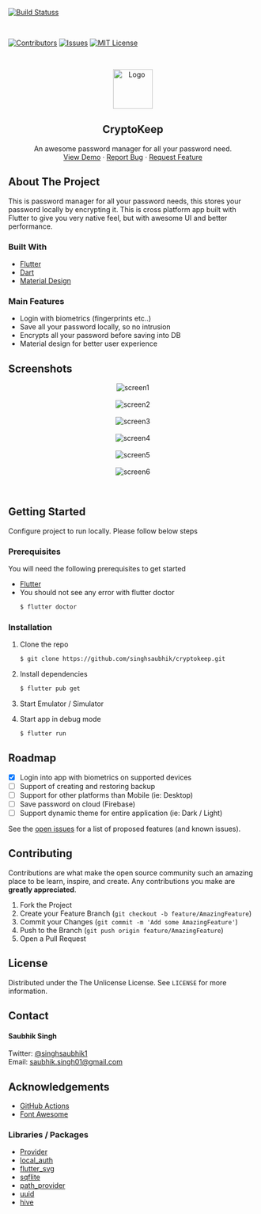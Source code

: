 [![Build Statuss](https://github.com/singhsaubhik/cryptokeep/actions/workflows/dart.yml/badge.svg)](https://github.com/singhsaubhik/cryptokeep)


<br />

[![Contributors][contributors-shield]][contributors-url]
[![Issues][issues-shield]][issues-url]
[![MIT License][license-shield]][license-url]



<!-- PROJECT LOGO -->
<br />
<p align="center">
  <a href="https://github.com/singhsaubhik/cryptokeep">
    <img src="assets/images/Logo.png" alt="Logo" width="80" height="80">
  </a>

  <h2 align="center">CryptoKeep</h2>

  <p align="center">
    An awesome password manager for all your password need.
    <br />
    <a href="https://github.com/singhsaubhik/cryptokeep">View Demo</a>
    ·
    <a href="https://github.com/singhsaubhik/cryptokeep/issues">Report Bug</a>
    ·
    <a href="https://github.com/singhsaubhik/cryptokeep/issues">Request Feature</a>
  </p>
</p>


<!-- ABOUT THE PROJECT -->
## About The Project

This is password manager for all your password needs, this stores your password locally by encrypting it. This is cross platform app built with Flutter to give you very native feel, but with awesome UI and better performance.


### Built With

* [Flutter](https://flutter.dev)
* [Dart](https://dart.dev/)
* [Material Design](https://material.io/design)

### Main Features
* Login with biometrics (fingerprints etc..)
* Save all your password locally, so no intrusion
* Encrypts all your password before saving into DB
* Material design for better user experience


## Screenshots
<p align="center">
<img src="assets/screenshots/screen1.jpg" alt="screen1">
<br />
<br />
<img src="assets/screenshots/screen2.jpg" alt="screen2">
<br />
<br />
<img src="assets/screenshots/screen3.jpg" alt="screen3">
<br />
<br />
<img src="assets/screenshots/screen4.jpg" alt="screen4">
<br />
<br />
<img src="assets/screenshots/screen5.jpg" alt="screen5">
<br />
<br />
<img src="assets/screenshots/screen6.jpg" alt="screen6">
</p>

<br />




<!-- GETTING STARTED -->
## Getting Started

Configure project to run locally. Please follow below steps

### Prerequisites

You will need the following prerequisites to get started
* [Flutter](https://flutter.dev)
* You should not see any error with flutter doctor
  ```sh
  $ flutter doctor
  ```

### Installation

1. Clone the repo
   ```sh
   $ git clone https://github.com/singhsaubhik/cryptokeep.git
   ```
2. Install dependencies
   ```sh
   $ flutter pub get
   ```
4. Start Emulator / Simulator

4. Start app in debug mode
   ```sh
   $ flutter run
   ```


<!-- ROADMAP -->
## Roadmap

- [x] Login into app with biometrics on supported devices
- [ ] Support of creating and restoring backup
- [ ] Support for other platforms than Mobile (ie: Desktop)
- [ ] Save password on cloud (Firebase)
- [ ] Support dynamic theme for entire application (ie: Dark / Light)

See the [open issues](https://github.com/singhsaubhik/cryptokeep/issues) for a list of proposed features (and known issues).



<!-- CONTRIBUTING -->
## Contributing

Contributions are what make the open source community such an amazing place to be learn, inspire, and create. Any contributions you make are **greatly appreciated**.

1. Fork the Project
2. Create your Feature Branch (`git checkout -b feature/AmazingFeature`)
3. Commit your Changes (`git commit -m 'Add some AmazingFeature'`)
4. Push to the Branch (`git push origin feature/AmazingFeature`)
5. Open a Pull Request



<!-- LICENSE -->
## License

Distributed under the The Unlicense License. See `LICENSE` for more information.



<!-- CONTACT -->
## Contact

#### Saubhik Singh
Twitter: [@singhsaubhik1](https://twitter.com/singhsaubhik1)
<br />
Email: saubhik.singh01@gmail.com


<!-- ACKNOWLEDGEMENTS -->
## Acknowledgements
* [GitHub Actions](https://github.com/features/actions)
* [Font Awesome](https://fontawesome.com/)

### Libraries / Packages
* [Provider](https://pub.dev/packages/provider)
* [local_auth](https://pub.dev/packages/local_auth)
* [flutter_svg](https://pub.dev/packages/flutter_svg)
* [sqflite](https://pub.dev/packages/sqflite)
* [path_provider](https://pub.dev/packages/path_provider)
* [uuid](https://pub.dev/packages/uuid)
* [hive](https://pub.dev/packages/hive)



[contributors-shield]: https://img.shields.io/github/contributors/singhsaubhik/cryptokeep.svg?style=for-the-badge
[contributors-url]: https://github.com/singhsaubhik/cryptokeep/graphs/contributors
[issues-shield]: https://img.shields.io/github/issues/singhsaubhik/cryptokeep.svg?style=for-the-badge
[issues-url]: https://github.com/singhsaubhik/cryptokeep/issues
[license-shield]: https://img.shields.io/github/license/singhsaubhik/cryptokeep.svg?style=for-the-badge
[license-url]: https://github.com/singhsaubhik/cryptokeep/blob/master/LICENSE
